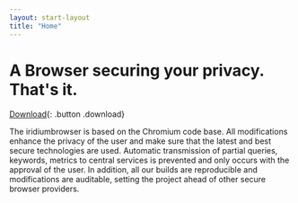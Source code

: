 ```yaml
---
layout: start-layout
title: "Home"
---
```


A Browser securing your privacy. That's it.
================================  
      
[Download](downloads/){: .button .download}     
	 
The iridiumbrowser is based on the Chromium code base. All modifications enhance the privacy of the user and make sure that the latest and best secure technologies are used.
Automatic transmission of partial queries, keywords, metrics to central services is prevented and only occurs with the approval of the user. In addition, all our builds are reproducible and modifications are auditable, setting the project ahead of other secure browser providers.
